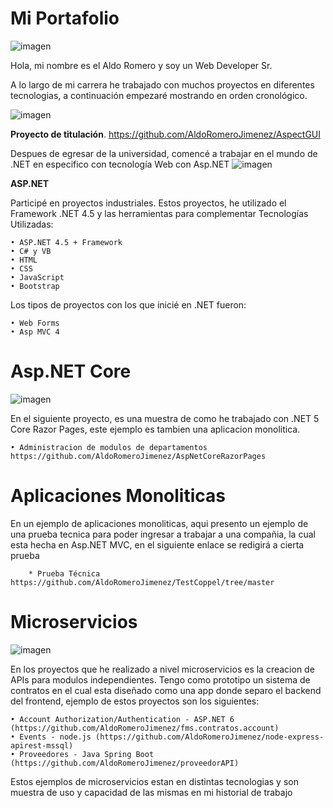 # Mi Portafolio
![imagen](https://github.com/AldoRomeroJimenez/MyPortfolio/assets/112647926/f63e4dd7-5f84-44b2-990b-2ab486547652)

Hola, mi nombre es el Aldo Romero y soy un Web Developer Sr.

A lo largo de mi carrera he trabajado con muchos proyectos en diferentes tecnologias, a continuación empezaré mostrando en orden cronológico.

![imagen](https://github.com/AldoRomeroJimenez/MyPortfolio/assets/112647926/3cce4a84-43e2-4b4a-aa87-aa870db823cb)


 **Proyecto de titulación**.
https://github.com/AldoRomeroJimenez/AspectGUI 

Despues de egresar de la universidad, comencé a trabajar en el mundo de .NET en especifico con tecnología Web con Asp.NET
![imagen](https://github.com/AldoRomeroJimenez/MyPortfolio/assets/112647926/6d914b07-16e6-4c85-bbe1-698e7085a95f)




**ASP.NET**

Participé en proyectos industriales. Estos proyectos, he utilizado el Framework .NET 4.5 y las herramientas para complementar
Tecnologías Utilizadas:

    • ASP.NET 4.5 + Framework
    • C# y VB
    • HTML
    • CSS
    • JavaScript
    • Bootstrap

Los tipos de proyectos con los que inicié en .NET fueron:

    • Web Forms
    • Asp MVC 4


# Asp.NET Core 
![imagen](https://github.com/AldoRomeroJimenez/MyPortfolio/assets/112647926/20bf479b-1deb-4126-ae6a-39030094cb92)


En el siguiente proyecto, es una muestra de como he trabajado con .NET 5 Core Razor Pages, este ejemplo es tambien una aplicacion monolitica.

    • Administracion de modulos de departamentos https://github.com/AldoRomeroJimenez/AspNetCoreRazorPages

# Aplicaciones Monoliticas
En un ejemplo de aplicaciones monoliticas, aqui presento un ejemplo de una prueba tecnica para poder ingresar a trabajar a una compañia, la cual esta hecha en Asp.NET MVC, en el siguiente enlace se redigirá a cierta prueba

        * Prueba Técnica https://github.com/AldoRomeroJimenez/TestCoppel/tree/master

# Microservicios

![imagen](https://github.com/AldoRomeroJimenez/MyPortfolio/assets/112647926/9b4b0d98-9634-49b9-8e20-04f0fb169c3d)


En los proyectos que he realizado a nivel microservicios es la creacion de APIs para modulos independientes. Tengo como prototipo un sistema de contratos en el cual esta diseñado como una app donde separo el backend del frontend, ejemplo de estos proyectos son los siguientes:

    • Account Authorization/Authentication - ASP.NET 6 (https://github.com/AldoRomeroJimenez/fms.contratos.account)
    • Events - node.js (https://github.com/AldoRomeroJimenez/node-express-apirest-mssql)
    • Proveedores - Java Spring Boot (https://github.com/AldoRomeroJimenez/proveedorAPI)
    
Estos ejemplos de microservicios estan en distintas tecnologias y son muestra de uso y capacidad de las mismas en mi historial de trabajo

